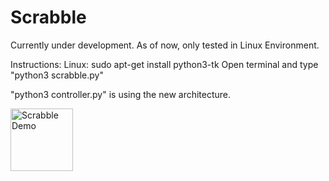 # Scrabble
Currently under development.
As of now, only tested in Linux Environment.

Instructions:
Linux:
sudo apt-get install python3-tk
Open terminal and type "python3 scrabble.py"

"python3 controller.py" is using the new architecture.

<img src="./scrabble_screenshot.png" alt="Scrabble Demo" style="height: 100px; width:100px;"/>
